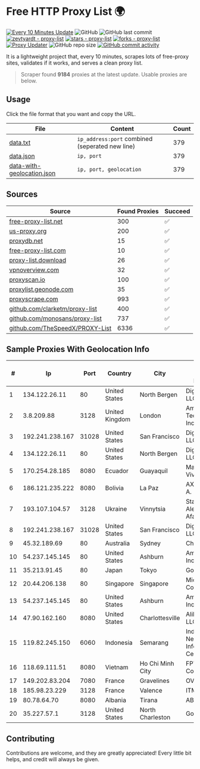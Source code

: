 
# Free HTTP Proxy List 🌍

[![Every 10 Minutes Update](https://github.com/mertguvencli/http-proxy-list/actions/workflows/main.yml/badge.svg?branch=main)](https://github.com/mertguvencli/http-proxy-list/actions/workflows/main.yml)
![GitHub](https://img.shields.io/github/license/mertguvencli/http-proxy-list)
![GitHub last commit](https://img.shields.io/github/last-commit/mertguvencli/http-proxy-list)
[![zevtyardt - proxy-list](https://img.shields.io/static/v1?label=zevtyardt&message=proxy-list&color=blue&logo=github)](https://github.com/zevtyardt/proxy-list "Go to GitHub repo")
[![stars - proxy-list](https://img.shields.io/github/stars/zevtyardt/proxy-list?style=social)](https://github.com/zevtyardt/proxy-list)
[![forks - proxy-list](https://img.shields.io/github/forks/zevtyardt/proxy-list?style=social)](https://github.com/zevtyardt/proxy-list)
[![Proxy Updater](https://github.com/zevtyardt/proxy-list/workflows/Proxy%20Updater/badge.svg)](https://github.com/zevtyardt/proxy-list/actions?query=workflow:"Proxy+Updater")
![GitHub repo size](https://img.shields.io/github/repo-size/zevtyardt/proxy-list)
[![GitHub commit activity](https://img.shields.io/github/commit-activity/m/zevtyardt/proxy-list?logo=commits)](https://github.com/zevtyardt/proxy-list/commits/main)

It is a lightweight project that, every 10 minutes, scrapes lots of free-proxy sites, validates if it works, and serves a clean proxy list.

> Scraper found **9184** proxies at the latest update. Usable proxies are below.

## Usage

Click the file format that you want and copy the URL.

|File|Content|Count|
|----|-------|-----|
|[data.txt](https://raw.githubusercontent.com/mertguvencli/http-proxy-list/main/proxy-list/data.txt)|`ip_address:port` combined (seperated new line)|379|
|[data.json](https://raw.githubusercontent.com/mertguvencli/http-proxy-list/main/proxy-list/data.json)|`ip, port`|379|
|[data-with-geolocation.json](https://raw.githubusercontent.com/mertguvencli/http-proxy-list/main/proxy-list/data-with-geolocation.json)|`ip, port, geolocation`|379|

## Sources

|Source|Found Proxies|Succeed|
|------|-------------|-------|
|[free-proxy-list.net](https://free-proxy-list.net)|300|✅|
|[us-proxy.org](https://www.us-proxy.org)|200|✅|
|[proxydb.net](http://proxydb.net)|15|✅|
|[free-proxy-list.com](https://free-proxy-list.com/?page=&port=&type%5B%5D=http&type%5B%5D=https&up_time=0&search=Search)|10|✅|
|[proxy-list.download](https://www.proxy-list.download/HTTP)|26|✅|
|[vpnoverview.com](https://vpnoverview.com/privacy/anonymous-browsing/free-proxy-servers)|32|✅|
|[proxyscan.io](https://www.proxyscan.io)|100|✅|
|[proxylist.geonode.com](https://proxylist.geonode.com/api/proxy-list?limit=300&page=1&sort_by=lastChecked&sort_type=desc&protocols=http,https)|35|✅|
|[proxyscrape.com](https://api.proxyscrape.com/v2/?request=displayproxies&protocol=http&timeout=10000&country=all&ssl=all&anonymity=all)|993|✅|
|[github.com/clarketm/proxy-list](https://raw.githubusercontent.com/clarketm/proxy-list/master/proxy-list-raw.txt)|400|✅|
|[github.com/monosans/proxy-list](https://raw.githubusercontent.com/monosans/proxy-list/main/proxies/http.txt)|737|✅|
|[github.com/TheSpeedX/PROXY-List](https://raw.githubusercontent.com/TheSpeedX/PROXY-List/master/http.txt)|6336|✅|


## Sample Proxies With Geolocation Info

|#|Ip|Port|Country|City|Internet Service Provider|
|-|--|----|-------|----|-------------------------|
|1|134.122.26.11|80|United States|North Bergen|DigitalOcean, LLC|
|2|3.8.209.88|3128|United Kingdom|London|Amazon Technologies Inc.|
|3|192.241.238.167|31028|United States|San Francisco|DigitalOcean, LLC|
|4|134.122.26.11|80|United States|North Bergen|DigitalOcean, LLC|
|5|170.254.28.185|8080|Ecuador|Guayaquil|María Teresa Vivar|
|6|186.121.235.222|8080|Bolivia|La Paz|AXS Bolivia S. A.|
|7|193.107.104.57|3128|Ukraine|Vinnytsia|Stasishen Aleksandr Afanasiyovich|
|8|192.241.238.167|31028|United States|San Francisco|DigitalOcean, LLC|
|9|45.32.189.69|80|Australia|Sydney|Choopa|
|10|54.237.145.145|80|United States|Ashburn|Amazon.com, Inc.|
|11|35.213.91.45|80|Japan|Tokyo|Google LLC|
|12|20.44.206.138|80|Singapore|Singapore|Microsoft Corporation|
|13|54.237.145.145|80|United States|Ashburn|Amazon.com, Inc.|
|14|47.90.162.160|8080|United States|Charlottesville|Alibaba.com LLC|
|15|119.82.245.150|6060|Indonesia|Semarang|Indonesia Network Information Center|
|16|118.69.111.51|8080|Vietnam|Ho Chi Minh City|FPT Telecom Company|
|17|149.202.83.204|7080|France|Gravelines|OVH SAS|
|18|185.98.23.229|3128|France|Valence|ITMETRIX|
|19|80.78.64.70|8080|Albania|Tirana|ABCom|
|20|35.227.57.1|3128|United States|North Charleston|Google LLC|



## Contributing

Contributions are welcome, and they are greatly appreciated! Every
little bit helps, and credit will always be given.


